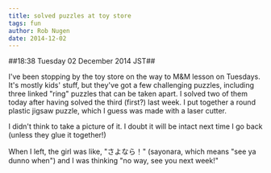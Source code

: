 ```yaml
---
title: solved puzzles at toy store
tags: fun
author: Rob Nugen
date: 2014-12-02
---
```


##18:38 Tuesday 02 December 2014 JST##

I've been stopping by the toy store on the way to M&M lesson on
Tuesdays.  It's mostly kids' stuff, but they've got a few challenging
puzzles, including three linked "ring" puzzles that can be taken
apart.  I solved two of them today after having solved the third
(first?) last week.  I put together a round plastic jigsaw puzzle,
which I guess was made with a laser cutter.

I didn't think to take a picture of it.  I doubt it will be intact
next time I go back (unless they glue it together!)

When I left, the girl was like, "さよなら！" (sayonara, which means
"see ya dunno when") and I was thinking "no way, see you next week!"
